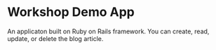 # Workshop Demo App

An applicaton built on Ruby on Rails framework. 
You can create, read, update, or delete the blog article. 
